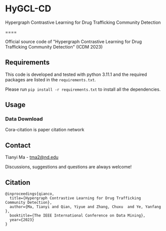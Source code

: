 # HyGCL-CD

Hypergraph Contrastive Learning for Drug Trafficking Community Detection

====

Official source code of "Hypergraph Contrastive Learning for Drug Trafficking Community Detection" 
(ICDM 2023)

## Requirements

This code is developed and tested with python 3.11.1 and the required packages are listed in the `requirements.txt`.

Please run `pip install -r requirements.txt` to install all the dependencies. 

## Usage
### Data Download

Cora-citation is paper citation network 


## Contact

Tianyi Ma - tma2@nd.edu 

Discussions, suggestions and questions are always welcome!

## Citation

```
@inproceedings{qianco,
  title={Hypergraph Contrastive Learning for Drug Trafficking Community Detection},
  author={Ma, Tianyi and Qian, Yiyue and Zhang, Chuxu  and Ye, Yanfang },
  booktitle={The IEEE International Conference on Data Mining},
  year={2023}
}
```